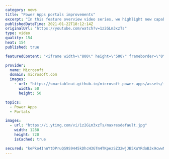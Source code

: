 ```yaml
---
category: news
title: "Power Apps portals improvements"
excerpt: "In this feature overview video series, we highlight new capabilities included in the latest update to Microsoft Power Apps.  Power Apps portals improvements bring new capabilities for makers and developers by providing a new identity management configuration experience with enhanced functionality to"
publishedDateTime: 2021-01-22T18:12:14Z
originalUrl: "https://youtube.com/watch?v=1z2GLm3xzTs"
type: video
quality: 154
heat: 154
published: true

featuredContent: "<iframe width=\"800\" height=\"500\" frameborder=\"0\" src=\"https://www.youtube.com/embed/1z2GLm3xzTs\" allow=\"accelerometer; autoplay; encrypted-media; gyroscope; picture-in-picture\" allowfullscreen></iframe>"

provider:
  name: Microsoft
  domain: microsoft.com
  images:
    - url: "https://smartableai.github.io/microsoft-power-apps/assets/images/organizations/microsoft.com-50x50.jpg"
      width: 50
      height: 50

topics:
  - Power Apps
  - Portals

images:
  - url: "https://i.ytimg.com/vi/1z2GLm3xzTs/maxresdefault.jpg"
    width: 1280
    height: 720
    isCached: true

secured: "kePko4InnYtDPruQS9S9445kDhcH3GTm4TKpezSZ32wjJB5XuYRdoBJx9cwwNqIhmXPwnPeTKNv9iaXheEsEcdHGUKDne4aXCjCU5h135zE6ndhR74fiIAn0Jelq/pFWPhoOgTudOK1SzVaSQOLoKFc9DAg5S7eCBGZvu51kwU972QwBWvtDUHlOZ+ih9numd0ShBItLcLwFKl2WSrZdWaxPEqiFjB1L7n6Yyk4+Rmcja5a5jB3Sx/gxrZRCLPg3MYpyI46YLc6XaFbDKvOUaGjwk3c+IQM5+dSf3S0xdzP28dzCMjvvu/E/Rc2U4trg+4cbXuUyWZ5Yi4zhw0WiiL4Ra6o2K+jqaAWhBrafr5rpAFGto1kKXsnvh9I9SwdaxJLvMPXCtzOQRENmBRUAL3zbWUBj0GY1cZogD9MUseg=;qRNepRfsgWVLGZFhagosPg=="
---
```


